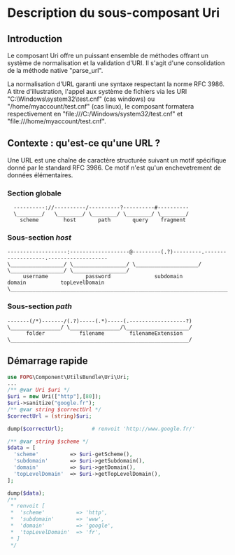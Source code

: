 Description du sous-composant Uri
==

Introduction
--
Le composant Uri offre un puissant ensemble de méthodes offrant un système de normalisation et la validation d'URI. Il s'agit d'une consolidation de la méthode native "parse_url".

La normalisation d'URL garanti une syntaxe respectant la norme RFC 3986. A titre d'illustration, l'appel aux système de fichiers via les URI  "C:\\Windows\system32\test.cnf" (cas windows) ou "/home/myaccount/test.cnf" (cas linux), le composant formatera respectivement en "file:///C:/Windows/system32/test.cnf" et "file:///home/myaccount/test.cnf".

Contexte : qu'est-ce qu'une URL ?
--
Une URL est une chaîne de caractère structurée suivant un motif spécifique donné par le standard RFC 3986. Ce motif n'est qu'un enchevetrement de données élémentaires.

### Section globale

```
  ----------://----------/----------?----------#----------
  \________/   \________/ \________/ \________/ \________/
    scheme        host       path       query    fragment
```

### Sous-section *host*

```
-------------------:-------------------@---------(.?)---------.-------------------.-------------------
\_________________/ \_________________/ \____________________/ \_________________/ \_________________/
     username            password              subdomain            domain           topLevelDomain
\____________________________________________________________________________________________________/
```

### Sous-section *path*

```
-------(/*)-------/(.?)-----(.*)-----(.------------------?)
\________________/ \________________/\____________________/
      folder           filename        filenameExtension
\_________________________________________________________/
```

Démarrage rapide
--

```php
use FOPG\Component\UtilsBundle\Uri\Uri;
...
/** @var Uri $uri */
$uri = new Uri(["http"],[80]);
$uri->sanitize("google.fr");
/** @var string $correctUrl */
$correctUrl = (string)$uri;

dump($correctUrl);         # renvoit 'http://www.google.fr/'

/** @var string $scheme */
$data = [
  'scheme'          => $uri-getScheme(),
  'subdomain'       => $uri->getSubdomain(),
  'domain'          => $uri->getDomain(),
  'topLevelDomain'  => $uri->getTopLevelDomain(),
];

dump($data);  
/**
 * renvoit [
 *  'scheme'          => 'http',
 *  'subdomain'       => 'www',
 *  'domain'          => 'google',
 *  'topLevelDomain'  => 'fr',
 * ]
 */
```
